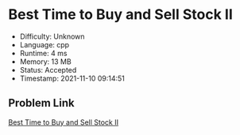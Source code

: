 # Best Time to Buy and Sell Stock II

- Difficulty: Unknown
- Language: cpp
- Runtime: 4 ms
- Memory: 13 MB
- Status: Accepted
- Timestamp: 2021-11-10 09:14:51

## Problem Link
[Best Time to Buy and Sell Stock II](https://leetcode.com/problems/best-time-to-buy-and-sell-stock-ii)

